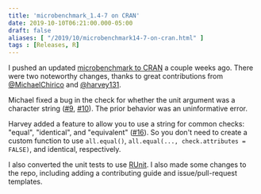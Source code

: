 ```yaml
---
title: 'microbenchmark_1.4-7 on CRAN'
date: 2019-10-10T06:21:00.000-05:00
draft: false
aliases: [ "/2019/10/microbenchmark14-7-on-cran.html" ]
tags : [Releases, R]
---
```


I pushed an updated [microbenchmark to CRAN](https://cran.r-project.org/package=microbenchmark) a couple weeks ago. There were two noteworthy changes, thanks to great contributions from [@MichaelChirico](https://github.com/MichaelChirico) and [@harvey131](https://github.com/harvey131).  
  
Michael fixed a bug in the check for whether the unit argument was a character string ([#9](https://github.com/joshuaulrich/microbenchmark/issues/9), [#10](https://github.com/joshuaulrich/microbenchmark/pull/10)). The prior behavior was an uninformative error.  
  
Harvey added a feature to allow you to use a string for common checks: "equal", "identical", and "equivalent" ([#16](https://github.com/joshuaulrich/microbenchmark/pull/16)). So you don't need to create a custom function to use `all.equal()`, `all.equal(..., check.attributes = FALSE)`, and identical, respectively.  
  
I also converted the unit tests to use [RUnit](https://cran.r-project.org/package=RUnit). I also made some changes to the repo, including adding a contributing guide and issue/pull-request templates.
